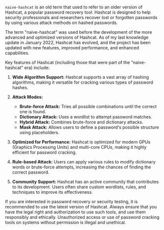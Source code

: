 `naive-hashcat` is an old term that used to refer to an older version of Hashcat, a popular password recovery tool. Hashcat is designed to help security professionals and researchers recover lost or forgotten passwords by using various attack methods on hashed passwords.

The term "naive-hashcat" was used before the development of the more advanced and optimized versions of Hashcat. As of my last knowledge update in January 2022, Hashcat has evolved, and the project has been updated with new features, improved performance, and enhanced capabilities.

Key features of Hashcat (including those that were part of the "naive-hashcat" era) include:

1. **Wide Algorithm Support:** Hashcat supports a vast array of hashing algorithms, making it versatile for cracking various types of password hashes.

2. **Attack Modes:**
   - **Brute-force Attack:** Tries all possible combinations until the correct one is found.
   - **Dictionary Attack:** Uses a wordlist to attempt password matches.
   - **Hybrid Attack:** Combines brute-force and dictionary attacks.
   - **Mask Attack:** Allows users to define a password's possible structure using placeholders.

3. **Optimized for Performance:** Hashcat is optimized for modern GPUs (Graphics Processing Units) and multi-core CPUs, making it highly efficient for password cracking.

4. **Rule-based Attack:** Users can apply various rules to modify dictionary words or brute-force attempts, increasing the chances of finding the correct password.

5. **Community Support:** Hashcat has an active community that contributes to its development. Users often share custom wordlists, rules, and techniques to improve its effectiveness.

If you are interested in password recovery or security testing, it is recommended to use the latest version of Hashcat. Always ensure that you have the legal right and authorization to use such tools, and use them responsibly and ethically. Unauthorized access or use of password cracking tools on systems without permission is illegal and unethical.